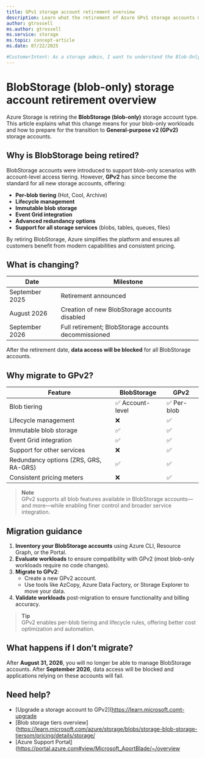 ```yaml
---
title: GPv1 storage account retirement overview
description: Learn what the retirement of Azure GPv1 storage accounts means and how to prepare for the transition to GPv2.
author: gtrossell
ms.author: gtrossell
ms.service: storage
ms.topic: concept-article
ms.date: 07/22/2025

#CustomerIntent: As a storage admin, I want to understand the Blob-Only retirement so that I can prepare for a smooth migration to GPv2.
---
```

# BlobStorage (blob-only) storage account retirement overview

Azure Storage is retiring the **BlobStorage (blob-only)** storage account type. This article explains what this change means for your blob-only workloads and how to prepare for the transition to **General-purpose v2 (GPv2)** storage accounts.

## Why is BlobStorage being retired?

BlobStorage accounts were introduced to support blob-only scenarios with account-level access tiering. However, **GPv2** has since become the standard for all new storage accounts, offering:

- **Per-blob tiering** (Hot, Cool, Archive)
- **Lifecycle management**
- **Immutable blob storage**
- **Event Grid integration**
- **Advanced redundancy options**
- **Support for all storage services** (blobs, tables, queues, files)

By retiring BlobStorage, Azure simplifies the platform and ensures all customers benefit from modern capabilities and consistent pricing.

## What is changing?

| Date           | Milestone                                      |
|----------------|------------------------------------------------|
| September 2025 | Retirement announced                          |
| August 2026    | Creation of new BlobStorage accounts disabled                         |
| September 2026 | Full retirement; BlobStorage accounts decommissioned |

After the retirement date, **data access will be blocked** for all BlobStorage accounts.

## Why migrate to GPv2?

| Feature                          | BlobStorage     | GPv2           |
|----------------------------------|------------------|----------------|
| Blob tiering                     | ✅ Account-level | ✅ Per-blob     |
| Lifecycle management             | ❌               | ✅              |
| Immutable blob storage           | ✅               | ✅              |
| Event Grid integration           | ✅               | ✅              |
| Support for other services       | ❌               | ✅              |
| Redundancy options (ZRS, GRS, RA-GRS) | ✅         | ✅              |
| Consistent pricing meters        | ❌               | ✅              |

> **Note**  
> GPv2 supports all blob features available in BlobStorage accounts—and more—while enabling finer control and broader service integration.

## Migration guidance

1. **Inventory your BlobStorage accounts** using Azure CLI, Resource Graph, or the Portal.
2. **Evaluate workloads** to ensure compatibility with GPv2 (most blob-only workloads require no code changes).
3. **Migrate to GPv2**:
   - Create a new GPv2 account.
   - Use tools like AzCopy, Azure Data Factory, or Storage Explorer to move your data.
4. **Validate workloads** post-migration to ensure functionality and billing accuracy.

> **Tip**  
> GPv2 enables per-blob tiering and lifecycle rules, offering better cost optimization and automation.

## What happens if I don’t migrate?

After **August 31, 2026**, you will no longer be able to manage BlobStorage accounts. After **September 2026**, data access will be blocked and applications relying on these accounts will fail.

## Need help?

- [Upgrade a storage account to GPv2](https://learn.microsoft.comt-upgrade  
- [Blob storage tiers overview](https://learn.microsoft.com/azure/storage/blobs/storage-blob-storage-tiersom/pricing/details/storage/  
- [Azure Support Portal](https://portal.azure.com#view/Microsoft_AportBlade/~/overview
